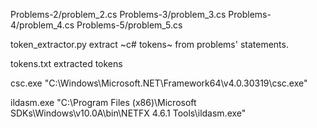 Problems-2/problem_2.cs
Problems-3/problem_3.cs
Problems-4/problem_4.cs
Problems-5/problem_5.cs

token_extractor.py
	extract ~c# tokens~ from problems' statements.

tokens.txt
	extracted tokens

csc.exe
	"C:\Windows\Microsoft.NET\Framework64\v4.0.30319\csc.exe"

ildasm.exe
	"C:\Program Files (x86)\Microsoft SDKs\Windows\v10.0A\bin\NETFX 4.6.1 Tools\ildasm.exe"